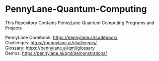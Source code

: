# PennyLane-Quantum-Computing  

This Repository Contains PennyLane Quantum Computing Programs and Projects  

PennyLane Codebook: https://pennylane.ai/codebook/  
Challenges: https://pennylane.ai/challenges/  
Glossary: https://pennylane.ai/qml/glossary  
Demos: https://pennylane.ai/qml/demonstrations/  
